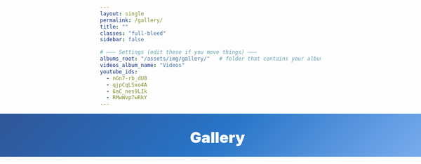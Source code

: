 ```yaml
---
layout: single
permalink: /gallery/
title: ""
classes: "full-bleed"
sidebar: false

# ——— Settings (edit these if you move things) ———
albums_root: "/assets/img/gallery/"   # folder that contains your album subfolders
videos_album_name: "Videos"
youtube_ids:
  - nGn7-rb_dU8
  - qjpCqLSxo4A
  - 6aC_nes9LIk
  - RMwWvp7wRkY
---
```


<style>
/* Full-bleed container reset */
.page.full-bleed .page__inner-wrap,
.page.full-bleed .page__content { max-width: none !important; padding: 0 !important; }

/* Hide theme title to avoid duplicate H1 */
.page__title { display:none !important; }

/* ===== Blue header (hero) ===== */
.g-hero {
  width: 100vw; margin-left: calc(50% - 50vw); margin-right: calc(50% - 50vw);
  background: linear-gradient(135deg,#2f5597 0%,#2874c7 50%,#7fb0f0 100%);
  color:#fff; text-align:center; padding: 34px 16px 24px;
}
.g-hero h1 { margin:0; font-weight:900; font-size: clamp(24px,3.6vw,40px); }

/* ===== Centered content wrapper ===== */
.albums-stage{
  display:flex; align-items:flex-start; justify-content:center;
  padding: 24px clamp(12px,3vw,36px) 40px;
}
.albums-grid{
  width: 100%;
  max-width: 1280px;
  margin: 0 auto;
  display:grid; gap:20px;
  grid-template-columns: repeat(1, minmax(320px, 1fr));
}
@media (min-width: 800px){
  .albums-grid{ grid-template-columns: repeat(2, minmax(380px, 1fr)); }
}
@media (min-width: 1200px){
  .albums-grid{ grid-template-columns: repeat(3, minmax(420px, 1fr)); }
}

/* Simple alert */
.notice{
  max-width: 980px; margin: 12px auto 0;
  padding: 10px 14px; border-radius: 12px;
  background: #fff3cd; color:#7a5a00; border:1px solid #ffe69c;
  font-size: 0.95rem;
}

/* Album card */
.album-card{
  position:relative; overflow:hidden; border-radius:16px;
  background:#fff; border:1px solid rgba(0,0,0,.06);
  box-shadow: 0 12px 36px rgba(2,24,71,.07);
  cursor:pointer;
}
.album-cover{
  width:100%; aspect-ratio: 16/10; object-fit:cover; display:block;
  transition: transform .25s ease;
}
.album-card:hover .album-cover{ transform: scale(1.03); }

.album-meta{
  position:absolute; left:10px; bottom:10px; right:10px;
  display:flex; align-items:center; justify-content:space-between; gap:8px;
  background: linear-gradient(180deg, rgba(0,0,0,0) 0%,
                                      rgba(6,18,38,.50) 50%,
                                      rgba(6,18,38,.80) 100%);
  color:#eaf1ff; border-radius:12px; padding:12px 14px;
  backdrop-filter: blur(2px);
}
.album-name{
  font-weight:900; letter-spacing:.2px;
  font-size: clamp(16px, 2.2vw, 24px);
  line-height: 1.15;
  white-space: normal;
  text-shadow: 0 2px 10px rgba(0,0,0,.4);
}
.album-count{
  font-weight:800; opacity:.9;
  font-size: clamp(12px, 1.4vw, 14px);
}

/* ===== Viewer (overlay) — JS toggles display only ===== */
#viewer{
  position:fixed; inset:0; z-index:9999;
  background: rgba(6,12,24,.6); backdrop-filter: blur(6px);
  display: none; /* hidden by default */
}
.viewer-inner{
  position:absolute; inset:0; display:flex; flex-direction:column; gap:10px;
  padding: clamp(10px,3vw,22px);
}
.viewer-bar{
  position: relative; z-index: 5;
  display:flex; align-items:center; justify-content:space-between; gap:10px;
  color:#eaf1ff;
}
.viewer-title{ font-weight:900; font-size:clamp(16px,1.8vw,20px); }

/* ✕ Close (fixed, top-right) */
.viewer-close{
  position: fixed; top: 16px; right: 16px;
  z-index: 2147483647;
  background: rgba(0,0,0,.65); color:#fff; border:1px solid rgba(255,255,255,.45);
  border-radius:999px; width:46px; height:46px; display:grid; place-items:center;
  text-decoration:none; font-weight:900; font-size:22px; line-height:1; cursor:pointer;
}
.viewer-close:hover{ background: rgba(0,0,0,.8); }

/* Horizontal strip (normal visuals) */
.viewer-strip{
  position:relative; flex:1 1 auto; overflow-x:auto; overflow-y:hidden;
  scroll-snap-type: x mandatory; display:flex; gap:10px; padding: 6px 0;
}
.viewer-item{
  flex: 0 0 auto; scroll-snap-align: center;
  display:grid; place-items:center;
  background:#000; border-radius:14px; overflow:hidden;
  border:1px solid rgba(255,255,255,.15);
  width: min(72vw, 780px);
  height: min(62vh, 520px);
  box-shadow: 0 18px 50px rgba(0,0,0,.45);
}
@media (max-width: 640px){
  .viewer-item{ width: 92vw; height: 56vh; }
}
.viewer-item img, .viewer-item iframe{
  max-width: 100%; max-height: 100%;
  width: auto; height: auto;
  object-fit: contain; display:block; border:0; background:#000;
}

/* RIGHT-SIDE fixed arrows (don’t move with images) */
.viewer-nav-fixed{
  position: fixed; right: 16px; top: 50%; transform: translateY(-50%);
  display: flex; flex-direction: column; gap: 10px;
  z-index: 2147483000; pointer-events: none;
}
.nav-btn{
  pointer-events: auto;
  width:48px; height:48px; border-radius:999px;
  background: rgba(0,0,0,.55); color:#fff;
  border:1px solid rgba(255,255,255,.35); display:grid; place-items:center;
  cursor:pointer; font-size: 22px; line-height: 1; backdrop-filter: blur(2px);
}
.nav-btn:hover{ background: rgba(0,0,0,.7); }

/* Hide MM pager here */
.pagination, .pagination--pager { display:none !important; }
</style>

<!-- ===== BLUE HEADER ===== -->
<section class="g-hero" aria-labelledby="gallery-heading">
  <h1 id="gallery-heading">Gallery</h1>
</section>

<!-- ===== CENTERED ALBUMS ===== -->
<section id="gallery-home" class="albums-stage" aria-label="Gallery albums" tabindex="-1">
  <div id="albumsGrid" class="albums-grid"></div>
  <p id="galleryNotice" class="notice" style="display:none"></p>
</section>

<!-- Hidden pool of media items generated by Liquid (images + videos) -->
<div id="mediaPool" style="display:none">
  {% assign root = page.albums_root | default: "/assets/img/gallery/" %}
  {% assign all = site.static_files | where_exp: "f", "f.path contains root" %}
  {% assign img_exts = ".png,.svg,.jpg,.jpeg,.webp,.gif,.PNG,.SVG,.JPG,.JPEG,.WEBP,.GIF" %}
  {% for f in all %}
    {% if img_exts contains f.extname %}
      {% assign rel = f.path | remove: root %}
      {% assign album = rel | split:'/' | first %}
      {% if album == rel %}{% assign album = "Photos" %}{% endif %}
      <a class="media" data-type="image" data-album="{{ album }}" href="{{ f.path | relative_url | url_encode | replace:'+','%20' }}"></a>
    {% endif %}
  {% endfor %}

  {% if page.youtube_ids and page.youtube_ids.size > 0 %}
    {% assign vname = page.videos_album_name | default: "Videos" %}
    {% for vid in page.youtube_ids %}
      <a class="media" data-type="video" data-album="{{ vname }}" href="https://www.youtube-nocookie.com/embed/{{ vid }}"></a>
    {% endfor %}
  {% endif %}
</div>

<!-- Viewer Modal -->
<div id="viewer" aria-label="Album viewer">
  <div class="viewer-inner">
    <div class="viewer-bar">
      <div class="viewer-title" id="viewerTitle">Album</div>
      <a id="viewerClose" class="viewer-close" href="#gallery-home" aria-label="Close viewer and return to Gallery">✕</a>
    </div>

    <div class="viewer-strip" id="viewerStrip" tabindex="0" aria-label="Scroll left or right to browse">
      <!-- items injected by JS -->
    </div>
  </div>
  <div class="viewer-nav-fixed" aria-hidden="false">
    <button class="nav-btn" id="navPrev" aria-label="Previous">‹</button>
    <button class="nav-btn" id="navNext" aria-label="Next">›</button>
  </div>
</div>

<script>
(function(){
  var pool        = document.getElementById('mediaPool');
  var albumsGrid  = document.getElementById('albumsGrid');
  var galleryNotice = document.getElementById('galleryNotice');

  var viewer      = document.getElementById('viewer');
  var viewerTitle = document.getElementById('viewerTitle');
  var viewerStrip = document.getElementById('viewerStrip');
  var btnClose    = document.getElementById('viewerClose');
  var btnPrev     = document.getElementById('navPrev');
  var btnNext     = document.getElementById('navNext');

  // Collect anchors emitted by Liquid
  var mediaLinks = Array.prototype.slice.call(pool.querySelectorAll('.media'));
  var medias = mediaLinks.map(function(a){
    return { type: a.getAttribute('data-type'),
             album: a.getAttribute('data-album'),
             href: a.getAttribute('href') };
  });

  // Group by album
  var byAlbum = {};
  for (var i=0; i<medias.length; i++){
    var m = medias[i];
    if (!byAlbum[m.album]) byAlbum[m.album] = [];
    byAlbum[m.album].push(m);
  }

  // If nothing found, show a helpful message
  if (medias.length === 0) {
    galleryNotice.style.display = '';
    galleryNotice.innerHTML =
      'No images were found under <code>' + ({{ page.albums_root | jsonify }}) +
      '</code>.<br>Make sure your files are committed to that exact folder ' +
      '(remember paths are case-sensitive), e.g.:<br>' +
      '<code>assets/img/gallery/DevOps for Gen AI Ottawa/photo1.jpg</code>';
  }

  // If there are YouTube IDs, ensure a Videos album exists even if no images
  {% if page.youtube_ids and page.youtube_ids.size > 0 %}
    if (!byAlbum["{{ page.videos_album_name | default: 'Videos' }}"]) {
      byAlbum["{{ page.videos_album_name | default: 'Videos' }}"] = [];
      var ids = {{ page.youtube_ids | jsonify }};
      for (var v=0; v<ids.length; v++){
        byAlbum["{{ page.videos_album_name | default: 'Videos' }}"].push({
          type: 'video',
          album: "{{ page.videos_album_name | default: 'Videos' }}",
          href: 'https://www.youtube-nocookie.com/embed/' + ids[v]
        });
      }
    }
  {% endif %}

  // Optional display-name mapping
  var albumLabel = { "DevOps for Gen AI Ottawa": "DevOps for Gen AI — Ottawa" };
  function getDisplayName(folder){ return albumLabel[folder] || folder; }

  // Build album cards
  var albumNames = Object.keys(byAlbum).sort();
  for (var a=0; a<albumNames.length; a++){
    var albumName = albumNames[a];
    var items = byAlbum[albumName];
    if (!items || !items.length) continue;

    // Choose a cover
    var coverSrc = '';
    for (var j=0; j<items.length; j++){
      if (items[j].type === 'image'){ coverSrc = items[j].href; break; }
    }
    if (!coverSrc){
      // try a video thumb
      for (var k=0; k<items.length; k++){
        if (items[k].type === 'video'){
          var id = (items[k].href.split('/embed/')[1] || '').split(/[?&]/)[0];
          if (id) coverSrc = 'https://img.youtube.com/vi/' + id + '/hqdefault.jpg';
          break;
        }
      }
    }

    var card = document.createElement('article');
    card.className = 'album-card';
    card.setAttribute('data-album', albumName);
    card.innerHTML =
      '<img class="album-cover" src="' + coverSrc + '" alt="' + getDisplayName(albumName) + '">' +
      '<div class="album-meta">' +
        '<span class="album-name">' + getDisplayName(albumName) + '</span>' +
        '<span class="album-count">' + items.length + '</span>' +
      '</div>';
    (function(name){
      card.addEventListener('click', function(){ openViewer(name); });
    })(albumName);
    albumsGrid.appendChild(card);
  }

  /* ========== Viewer logic ========== */
  var currentIndex = 0;
  var currentItems = [];
  var isOpen = false;

  function buildItemEl(item){
    var wrap = document.createElement('div');
    wrap.className = 'viewer-item';
    if(item.type === 'image'){
      var img = document.createElement('img');
      img.src = item.href; img.alt = '';
      wrap.appendChild(img);
    } else {
      var iframe = document.createElement('iframe');
      iframe.src = item.href;
      iframe.allow = "accelerometer; autoplay; clipboard-write; encrypted-media; gyroscope; picture-in-picture; web-share";
      iframe.referrerPolicy = "strict-origin-when-cross-origin";
      iframe.allowFullscreen = true;
      wrap.appendChild(iframe);
    }
    return wrap;
  }

  function openViewer(albumName){
    currentItems = byAlbum[albumName] || [];
    if (!currentItems.length) return;

    viewerTitle.textContent = getDisplayName(albumName);
    viewerStrip.innerHTML = '';
    for (var i=0; i<currentItems.length; i++){
      viewerStrip.appendChild(buildItemEl(currentItems[i]));
    }

    currentIndex = 0;
    viewer.style.display = 'block';
    document.documentElement.style.overflow = 'hidden';
    isOpen = true;

    setTimeout(function(){
      var first = viewerStrip.querySelector('.viewer-item');
      if (first) first.scrollIntoView({behavior:'instant', inline:'center', block:'nearest'});
      btnClose.focus();
    }, 0);

    if (location.hash !== '#viewer') history.pushState({ viewer:true }, '', '#viewer');
  }

  function closeViewer(){
    if (!isOpen) return;
    viewer.style.display = 'none';
    document.documentElement.style.overflow = '';
    isOpen = false;

    // Stop videos
    var ifr = viewerStrip.querySelectorAll('iframe');
    for (var i=0; i<ifr.length; i++){ ifr[i].src = ifr[i].src; }

    if (location.hash !== '#gallery-home') history.replaceState(null, '', '#gallery-home');

    var grid = document.getElementById('gallery-home');
    if (grid) {
      grid.scrollIntoView({ behavior: 'smooth', block: 'start' });
      setTimeout(function(){ grid.focus({ preventScroll: true }); }, 150);
    }
  }

  function goTo(index){
    var items = viewerStrip.querySelectorAll('.viewer-item');
    if (!items.length) return;
    var L = items.length;
    currentIndex = (index + L) % L;
    items[currentIndex].scrollIntoView({behavior:'smooth', inline:'center', block:'nearest'});
  }
  function next(){ goTo(currentIndex + 1); }
  function prev(){ goTo(currentIndex - 1); }

  viewerStrip.addEventListener('scroll', function(){
    var items = viewerStrip.querySelectorAll('.viewer-item');
    var contLeft = viewerStrip.getBoundingClientRect().left;
    var best = 0, bestDist = Infinity;
    for (var i=0; i<items.length; i++){
      var d = Math.abs(items[i].getBoundingClientRect().left - contLeft);
      if (d < bestDist){ bestDist = d; best = i; }
    }
    currentIndex = best;
  }, { passive:true });

  // Close interactions
  btnClose.addEventListener('click', function(e){ e.preventDefault(); e.stopPropagation(); closeViewer(); });
  viewer.addEventListener('click', function(e){ if (e.target === viewer) closeViewer(); });

  // Keyboard
  document.addEventListener('keydown', function(e){
    if (!isOpen) return;
    if (e.key === 'Escape') closeViewer();
    else if (e.key === 'ArrowRight') next();
    else if (e.key === 'ArrowLeft') prev();
  });

  // Right-side fixed arrows
  btnNext.addEventListener('click', function(e){ e.preventDefault(); e.stopPropagation(); next(); });
  btnPrev.addEventListener('click', function(e){ e.preventDefault(); e.stopPropagation(); prev(); });

  // Back button
  window.addEventListener('popstate', function(){ if (isOpen) closeViewer(); });
})();
</script>
